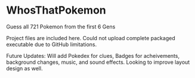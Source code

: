 # WhosThatPokemon
Guess all 721 Pokemon from the first 6 Gens

Project files are included here. Could not upload complete packaged executable due to GitHub limitations.

Future Updates:
Will add Pokedex for clues, Badges for acheivements, background changes, music, and sound effects.
Looking to improve layout design as well.

